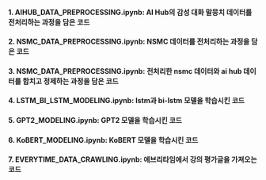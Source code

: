 #### 1. AIHUB_DATA_PREPROCESSING.ipynb: AI Hub의 감성 대화 말뭉치 데이터를 전처리하는 과정을 담은 코드
#### 2. NSMC_DATA_PREPROCESSING.ipynb: NSMC 데이터를 전처리하는 과정을 담은 코드
#### 3. NSMC_DATA_PREPROCESSING.ipynb: 전처리한 nsmc 데이터와 ai hub 데이터를 합치고 정제하는 과정을 담은 코드
#### 4. LSTM_BI_LSTM_MODELING.ipynb: lstm과 bi-lstm 모델을 학습시킨 코드
#### 5. GPT2_MODELING.ipynb: GPT2 모델을 학습시킨 코드
#### 6. KoBERT_MODELING.ipynb: KoBERT 모델을 학습시킨 코드
#### 7. EVERYTIME_DATA_CRAWLING.ipynb: 에브리타임에서 강의 평가글을 가져오는 코드
